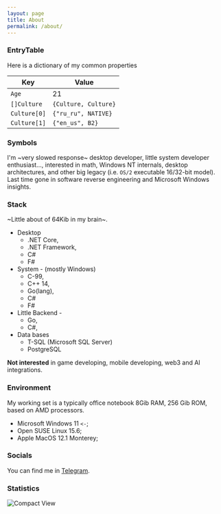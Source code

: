 ```yaml
---
layout: page
title: About
permalink: /about/
---
```


### EntryTable
Here is a dictionary of my common properties

| Key          | Value                |
|--------------|----------------------|
| `Age`        | 21                   |
| `[]Culture`  | `{Culture, Culture}` |
| `Culture[0]` | `{"ru_ru", NATIVE}`  |
| `Culture[1]` | `{"en_us", B2}`      | 

### Symbols

I'm ~very slowed response~ desktop developer, little system developer enthusiast...,
interested in math, Windows NT internals, desktop architectures,
and other big legacy (i.e. `OS/2` executable 16/32-bit model). Last time gone in software reverse engineering and Microsoft Windows insights.

### Stack
~Little about of 64Kib in my brain~.

 - Desktop
    - .NET Core, 
    - .NET Framework, 
    - C#
    - F#
 - System - (mostly Windows) 
    - C-99, 
    - C++ 14, 
    - Go(lang), 
    - C#
    - F#
 - Little Backend - 
    - Go,
    - C#,
 - Data bases
    - T-SQL (Microsoft SQL Server)
    - PostgreSQL

**Not interested** in game developing, mobile developing, web3 and AI integrations.

### Environment

My working set is a typically office notebook 8Gib RAM, 256 Gib ROM,
based on AMD processors.

 - Microsoft Windows 11 `<-`;
 - Open SUSE Linux 15.6;
 - Apple MacOS 12.1 Monterey;

### Socials
You can find me in [Telegram](https://tg.cc/rule_t). 

### Statistics

<p>
  <img src="https://github-readme-stats.vercel.app/api/top-langs/?username=AlexeyTolstopyatov&langs_count=15&theme=transparent&layout=compact&hide_border=true&locale=en&hide=html&custom_title=CompactView" alt="Compact View"/>
</p>
